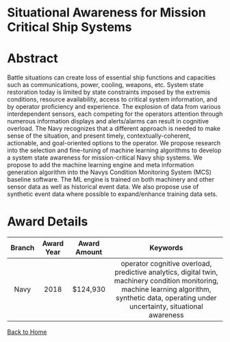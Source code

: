 
Situational Awareness for Mission Critical Ship Systems
=======================================================

# Abstract


Battle situations can create loss of essential ship functions and capacities such as communications, power, cooling, weapons, etc. System state restoration today is limited by state constraints imposed by the extremis conditions, resource availability, access to critical system information, and by operator proficiency and experience. The explosion of data from various interdependent sensors, each competing for the operators attention through numerous information displays and alerts/alarms can result in cognitive overload. The Navy recognizes that a different approach is needed to make sense of the situation, and present timely, contextually-coherent, actionable, and goal-oriented options to the operator. We propose research into the selection and fine-tuning of machine learning algorithms to develop a system state awareness for mission-critical Navy ship systems. We propose to add the machine learning engine and meta information generation algorithm into the Navys Condition Monitoring System (MCS) baseline software. The ML engine is trained on both machinery and other sensor data as well as historical event data. We also propose use of synthetic event data where possible to expand/enhance training data sets.  

# Award Details

|Branch|Award Year|Award Amount|Keywords|
| :---: | :---: | :---: | :---: |
|Navy|2018|$124,930|operator cognitive overload, predictive analytics, digital twin, machinery condition monitoring, machine learning algorithm, synthetic data, operating under uncertainty, situational awareness|
  
  


[Back to Home](https://github.com/chrischow/dod_sbir_awards/JH/#2004)